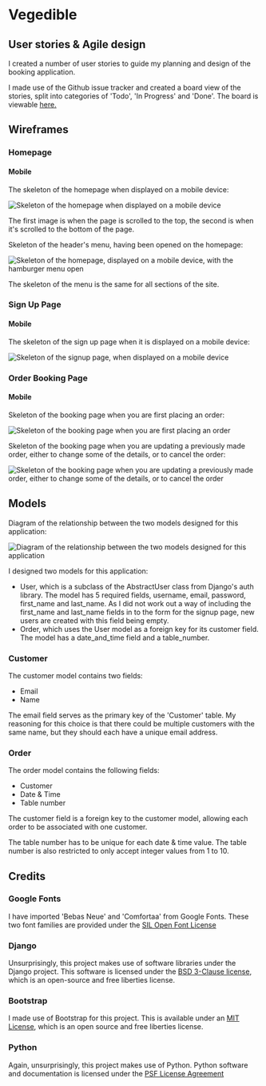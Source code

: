 # Vegedible

## User stories & Agile design

I created a number of user stories to guide my planning and design of the booking application.

I made use of the Github issue tracker and created a board view of the stories, split into categories of 'Todo', 'In Progress' and 'Done'.
The board is viewable [here.](https://github.com/users/merlynjwa/projects/1)

## Wireframes

### Homepage

#### Mobile

The skeleton of the homepage when displayed on a mobile device:

![Skeleton of the homepage when displayed on a mobile device](./docs/images/wireframes/homepage/mobile/Homepage__Mobile__Wireframes.png)

The first image is when the page is scrolled to the top, the second is when it's scrolled to the bottom of the page.

Skeleton of the header's menu, having been opened on the homepage:

![Skeleton of the homepage, displayed on a mobile device, with the hamburger menu open](./docs/images/wireframes/homepage/mobile/Homepage_with_Open_Menu__Mobile__Wireframes.png)

The skeleton of the menu is the same for all sections of the site.

### Sign Up Page

#### Mobile

The skeleton of the sign up page when it is displayed on a mobile device:

![Skeleton of the signup page, when displayed on a mobile device](./docs/images/wireframes/sign_up/mobile/Sign_Up_Page__Mobile__Wireframes.png)

### Order Booking Page

#### Mobile

Skeleton of the booking page when you are first placing an order:

![Skeleton of the booking page when you are first placing an order](./docs/images/wireframes//order_booking/mobile/Book_an_Order__Mobile__Wireframes.png)

Skeleton of the booking page when you are updating a previously made order, either to change some of the details, or to cancel the order:

![Skeleton of the booking page when you are updating a previously made order, either to change some of the details, or to cancel the order](./docs/images/wireframes/order_booking/mobile/Update_or_Cancel_an_Order__Mobile__Wireframes.png)

## Models

Diagram of the relationship between the two models designed for this application:

![Diagram of the relationship between the two models designed for this application](./docs/images/database/models/database_model_relationship.png)

I designed two models for this application:
* User, which is a subclass of the AbstractUser class from Django's auth library. The model has 5 required fields, username, email, password, first_name and last_name. As I did not work out a way of including the first_name and last_name fields in to the form for the signup page, new users are created with this field being empty.
* Order, which uses the User model as a foreign key for its customer field. The model has a date_and_time field and a table_number.

### Customer

The customer model contains two fields:
* Email
* Name

The email field serves as the primary key of the 'Customer' table.
My reasoning for this choice is that there could be multiple customers with the same name, but they should each have a unique email address.

### Order

The order model contains the following fields:
* Customer
* Date & Time
* Table number

The customer field is a foreign key to the customer model, allowing each order to be associated with one customer.

The table number has to be unique for each date & time value.
The table number is also restricted to only accept integer values from 1 to 10.

## Credits

### Google Fonts

I have imported 'Bebas Neue' and 'Comfortaa' from Google Fonts.
These two font families are provided under the [SIL Open Font License](https://scripts.sil.org/cms/scripts/page.php?site_id=nrsi&id=OFL)

### Django

Unsurprisingly, this project makes use of software libraries under the Django project.
This software is licensed under the [BSD 3-Clause license](https://github.com/django/django/blob/3.2.18/LICENSE), which is an open-source and free liberties license.

### Bootstrap

I made use of Bootstrap for this project.
This is available under an [MIT License](https://github.com/twbs/bootstrap/blob/v4-dev/LICENSE), which is an open source and free liberties license.

### Python

Again, unsurprisingly, this project makes use of Python.
Python software and documentation is licensed under the [PSF License Agreement](https://docs.python.org/3/license.html#psf-license)
